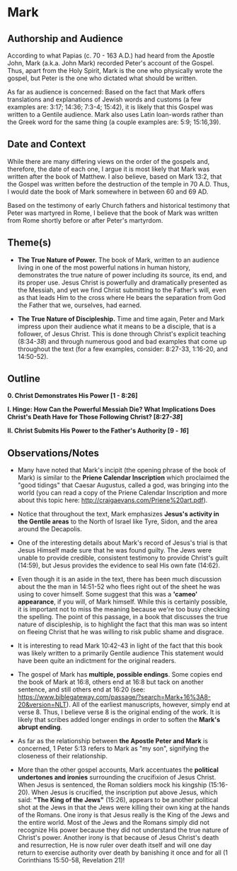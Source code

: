 # Mark


## Authorship and Audience
According to what Papias (c. 70 - 163 A.D.) had heard from the Apostle John, Mark (a.k.a. John Mark) recorded Peter's account of the Gospel. Thus, apart from the Holy Spirit, Mark is the one who physically wrote the gospel, but Peter is the one who dictated what should be written.

As far as audience is concerned: Based on the fact that Mark offers translations and explanations of Jewish words and customs (a few examples are: 3:17; 14:36; 7:3-4; 15:42), it is likely that this Gospel was written to a Gentile audience. Mark also uses Latin loan-words rather than the Greek word for the same thing (a couple examples are: 5:9; 15:16,39).


## Date and Context
While there are many differing views on the order of the gospels and, therefore, the date of each one, I argue it is most likely that Mark was written after the book of Matthew. I also believe, based on Mark 13:2, that the Gospel was written before the destruction of the temple in 70 A.D. Thus, I would date the book of Mark somewhere in between 60 and 69 AD.

Based on the testimony of early Church fathers and historical testimony that Peter was martyred in Rome, I believe that the book of Mark was written from Rome shortly before or after Peter's martyrdom.


## Theme(s)
- **The True Nature of Power.** The book of Mark, written to an audience living in one of the most powerful nations in human history, demonstrates the true nature of power including its source, its end, and its proper use. Jesus Christ is powerfully and dramatically presented as the Messiah, and yet we find Christ submitting to the Father's will, even as that leads Him to the cross where He bears the separation from God the Father that we, ourselves, had earned.

- **The True Nature of Discipleship.** Time and time again, Peter and Mark impress upon their audience what it means to be a disciple, that is a follower, of Jesus Christ. This is done through Christ's explicit teaching (8:34-*38*) and through numerous good and bad examples that come up throughout the text (for a few examples, consider: 8:27-33, 1:16-20, and 14:50-52).


## Outline
**0. Christ Demonstrates His Power  [1 - 8:26]**

**I. Hinge: How Can the Powerful Messiah Die? What Implications Does Christ's Death Have for Those Following Christ?  [8:27-*38*]**

**II. Christ Submits His Power to the Father's Authority  [9 - *16*]**


## Observations/Notes
  - Many have noted that Mark's incipit (the opening phrase of the book of Mark) is similar to the **Priene Calendar Inscription** which proclaimed the "good tidings" that Caesar Augustus, called a god, was bringing into the world (you can read a copy of the Priene Calendar Inscription and more about this topic here: http://craigaevans.com/Priene%20art.pdf).

  - Notice that throughout the text, Mark emphasizes **Jesus's activity in the Gentile areas** to the North of Israel like Tyre, Sidon, and the area around the Decapolis.

  - One of the interesting details about Mark's record of Jesus's trial is that Jesus Himself made sure that he was found guilty. The Jews were unable to provide credible, consistent testimony to provide Christ's guilt (14:59), but Jesus provides the evidence to seal His own fate (14:62).

  - Even though it is an aside in the text, there has been much discussion about the the man in 14:51-52 who flees right out of the sheet he was using to cover himself. Some suggest that this was a **'cameo' appearance**, if you will, of Mark himself. While this is certainly possible, it is important not to miss the meaning because we're too busy checking the spelling. The point of this passage, in a book that discusses the true nature of discipleship, is to highlight the fact that this man was so intent on fleeing Christ that he was willing to risk public shame and disgrace.

  - It is interesting to read Mark 10:42-43 in light of the fact that this book was likely written to a primarily Gentile audience This statement would have been quite an indictment for the original readers.

  - The gospel of Mark has **multiple, possible endings**. Some copies end the book of Mark at 16:8, others end at 16:8 but tack on another sentence, and still others end at 16:20 (see: https://www.biblegateway.com/passage/?search=Mark+16%3A8-20&version=NLT). All of the earliest manuscripts, however, simply end at verse 8. Thus, I believe verse 8 is the original ending of the work. It is likely that scribes added longer endings in order to soften the **Mark's abrupt ending**.

  - As far as the relationship between **the Apostle Peter and Mark** is concerned, 1 Peter 5:13 refers to Mark as "my son", signifying the closeness of their relationship.

  - More than the other gospel accounts, Mark accentuates the **political undertones and ironies** surrounding the crucifixion of Jesus Christ. When Jesus is sentenced, the Roman soldiers mock his kingship (15:16-20). When Jesus is crucified, the inscription put above Jesus, which said: **"The King of the Jews"** (15:26), appears to be another political shot at the Jews in that the Jews were killing their own king at the hands of the Romans. One irony is that Jesus really is the King of the Jews and the entire world. Most of the Jews and the Romans simply did not recognize His power because they did not understand the true nature of Christ's power. Another irony is that because of Jesus Christ's death and resurrection, He is now ruler over death itself and will one day return to exercise authority over death by banishing it once and for all (1 Corinthians 15:50-58, Revelation 21)!
